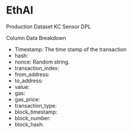 # EthAI

Production Dataset KC Sensor DPL

Column Data Breakdown

* Timestamp: The time stamp of the transaction
* hash: 
* nonce: Random string.
* transaction_index: 
* from_address:
* to_address:
* value:
* gas:
* gas_price: 
* transaction_type: 
* block_timestamp: 
* block_number:
* block_hash:                                                    
